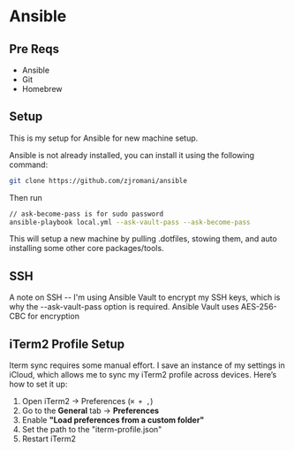 # Ansible

## Pre Reqs

- Ansible
- Git
- Homebrew

## Setup

This is my setup for Ansible for new machine setup.

Ansible is not already installed, you can install it using the following command:

```sh
git clone https://github.com/zjromani/ansible
```
Then run

```sh
// ask-become-pass is for sudo password
ansible-playbook local.yml --ask-vault-pass --ask-become-pass
```

This will setup a new machine by pulling .dotfiles, stowing them, and auto installing some other core packages/tools.

## SSH

A note on SSH -- I'm using Ansible Vault to encrypt my SSH keys, which is why the --ask-vault-pass option is required. Ansible Vault uses AES-256-CBC for encryption

## iTerm2 Profile Setup

Iterm sync requires some manual effort. I save an instance of my settings in iCloud, which allows me to sync my iTerm2 profile across devices. Here’s how to set it up:

1. Open iTerm2 → Preferences (`⌘ + ,`)
2. Go to the **General** tab → **Preferences**
3. Enable **"Load preferences from a custom folder"**
4. Set the path to the "iterm-profile.json"
5. Restart iTerm2


